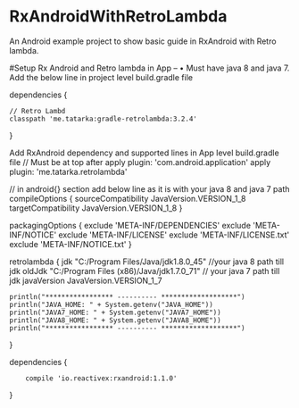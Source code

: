 # RxAndroidWithRetroLambda
An Android example project to show basic guide in RxAndroid with Retro lambda.

#Setup Rx Android and Retro lambda in App – 
•	Must have java 8 and java 7.
Add the below line in project level build.gradle file

dependencies {

    // Retro Lambd
    classpath 'me.tatarka:gradle-retrolambda:3.2.4'
   
}


Add RxAndroid dependency and supported lines in App level build.gradle file 
// Must be at top after apply plugin: 'com.android.application'
apply plugin: 'me.tatarka.retrolambda'

// in android{} section add below line as it is with your java 8 and java 7 path
compileOptions {
    sourceCompatibility JavaVersion.VERSION_1_8
    targetCompatibility JavaVersion.VERSION_1_8
}

packagingOptions {
    exclude 'META-INF/DEPENDENCIES'
    exclude 'META-INF/NOTICE'
    exclude 'META-INF/LICENSE'
    exclude 'META-INF/LICENSE.txt'
    exclude 'META-INF/NOTICE.txt'
}

retrolambda {
    jdk "C:/Program Files/Java/jdk1.8.0_45" //your java 8 path till jdk
    oldJdk "C:/Program Files (x86)/Java/jdk1.7.0_71" // your java 7 path till jdk
    javaVersion JavaVersion.VERSION_1_7

    println("***************** ---------- *******************")
    println("JAVA_HOME: " + System.getenv("JAVA_HOME"))
    println("JAVA7_HOME: " + System.getenv("JAVA7_HOME"))
    println("JAVA8_HOME: " + System.getenv("JAVA8_HOME"))
    println("***************** ---------- *******************")
}


dependencies {

        compile 'io.reactivex:rxandroid:1.1.0'
}




